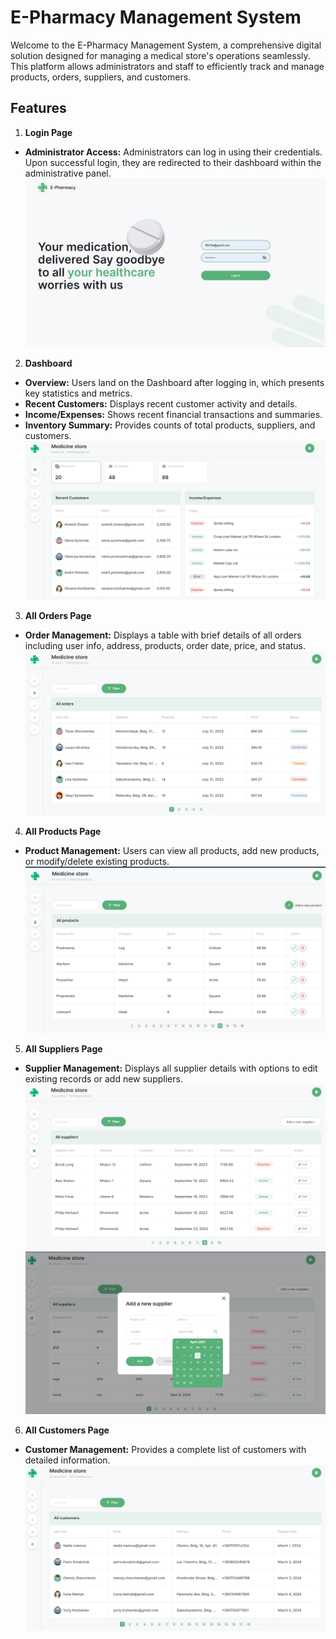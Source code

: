 # E-Pharmacy Management System

Welcome to the E-Pharmacy Management System, a comprehensive digital solution designed for managing a medical store's operations seamlessly. This platform allows administrators and staff to efficiently track and manage products, orders, suppliers, and customers.

## Features

1. **Login Page** 
- **Administrator Access:**  Administrators can log in using their credentials. Upon successful login, they are redirected to their dashboard within the administrative panel.
![login-page](./src/img/readme/login-page.jpg)

2. **Dashboard** 
- **Overview:** Users land on the Dashboard after logging in, which presents key statistics and metrics.
- **Recent Customers:** Displays recent customer activity and details.
- **Income/Expenses:** Shows recent financial transactions and summaries.
- **Inventory Summary:** Provides counts of total products, suppliers, and customers.
![Dashboard-page](./src/img/readme/Dashboard.jpg)

3. **All Orders Page** 
- **Order Management:** Displays a table with brief details of all orders including user info, address, products, order date, price, and status.
![orders-page](./src/img/readme/orders.jpg)

4. **All Products Page** 
- **Product Management:** Users can view all products, add new products, or modify/delete existing products.
![products-page](./src/img/readme/products.jpg)

5. **All Suppliers Page** 
- **Supplier Management:** Displays all supplier details with options to edit existing records or add new suppliers.
![suppliers-page](./src/img/readme/suppliers.jpg)
![suppliers-modal-windiw](./src/img/readme/modal-windiw.jpg)
6. **All Customers Page** 
- **Customer Management:** Provides a complete list of customers with detailed information.
![customers-page](./src/img/readme/customers.jpg)